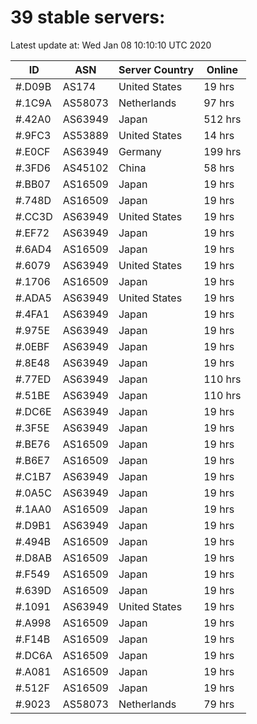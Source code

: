 # 39 stable servers:

Latest update at: Wed Jan 08 10:10:10 UTC 2020

| ID | ASN | Server Country | Online |
| -- | --- | -------------- | ------ |
| #.D09B | AS174 | United States | 19 hrs |
| #.1C9A | AS58073 | Netherlands | 97 hrs |
| #.42A0 | AS63949 | Japan | 512 hrs |
| #.9FC3 | AS53889 | United States | 14 hrs |
| #.E0CF | AS63949 | Germany | 199 hrs |
| #.3FD6 | AS45102 | China | 58 hrs |
| #.BB07 | AS16509 | Japan | 19 hrs |
| #.748D | AS16509 | Japan | 19 hrs |
| #.CC3D | AS63949 | United States | 19 hrs |
| #.EF72 | AS63949 | Japan | 19 hrs |
| #.6AD4 | AS16509 | Japan | 19 hrs |
| #.6079 | AS63949 | United States | 19 hrs |
| #.1706 | AS16509 | Japan | 19 hrs |
| #.ADA5 | AS63949 | United States | 19 hrs |
| #.4FA1 | AS63949 | Japan | 19 hrs |
| #.975E | AS63949 | Japan | 19 hrs |
| #.0EBF | AS63949 | Japan | 19 hrs |
| #.8E48 | AS63949 | Japan | 19 hrs |
| #.77ED | AS63949 | Japan | 110 hrs |
| #.51BE | AS63949 | Japan | 110 hrs |
| #.DC6E | AS63949 | Japan | 19 hrs |
| #.3F5E | AS63949 | Japan | 19 hrs |
| #.BE76 | AS16509 | Japan | 19 hrs |
| #.B6E7 | AS16509 | Japan | 19 hrs |
| #.C1B7 | AS63949 | Japan | 19 hrs |
| #.0A5C | AS63949 | Japan | 19 hrs |
| #.1AA0 | AS16509 | Japan | 19 hrs |
| #.D9B1 | AS63949 | Japan | 19 hrs |
| #.494B | AS16509 | Japan | 19 hrs |
| #.D8AB | AS16509 | Japan | 19 hrs |
| #.F549 | AS16509 | Japan | 19 hrs |
| #.639D | AS16509 | Japan | 19 hrs |
| #.1091 | AS63949 | United States | 19 hrs |
| #.A998 | AS16509 | Japan | 19 hrs |
| #.F14B | AS16509 | Japan | 19 hrs |
| #.DC6A | AS16509 | Japan | 19 hrs |
| #.A081 | AS16509 | Japan | 19 hrs |
| #.512F | AS16509 | Japan | 19 hrs |
| #.9023 | AS58073 | Netherlands | 79 hrs |

